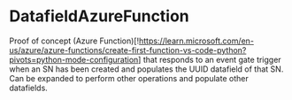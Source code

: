 # DatafieldAzureFunction
Proof of concept (Azure Function)[!https://learn.microsoft.com/en-us/azure/azure-functions/create-first-function-vs-code-python?pivots=python-mode-configuration] that responds to an event gate trigger when an SN has been created and populates the UUID datafield of that SN. Can be expanded to perform other operations and populate other datafields.
